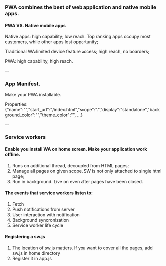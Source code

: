 ### PWA combines the best of web application and native mobile apps.

#### PWA VS. Native mobile apps

Native apps: high capability; low reach. Top ranking apps occupy most customers, while other apps lost opportunity;

Traditional WA:limited device feature access; high reach, no boarders;

PWA: high capability, high reach.

--


### App Manifest.

Make your PWA installable.

Properties: {"name":"","start_url":"/index.html","scope":".","display":"standalone","background_color":"","theme_color":"", ...}

--


### Service workers

#### Enable you install WA on home screen.  Make your application work offline.

1. Runs on additional thread, decoupled from HTML pages;
2. Manage all pages on given scope. SW is not only attached to single html page;
3. Run in background. Live on even after pages have been closed. 

#### The events that service workers listen to:

1. Fetch
2. Push notifications from server
3. User interaction with notification
4. Background syncronization
5. Service worker life cycle

#### Registering a sw.js

1. The location of sw.js matters. If you want to cover all the pages, add sw.js in home directory
2. Register it in app.js




